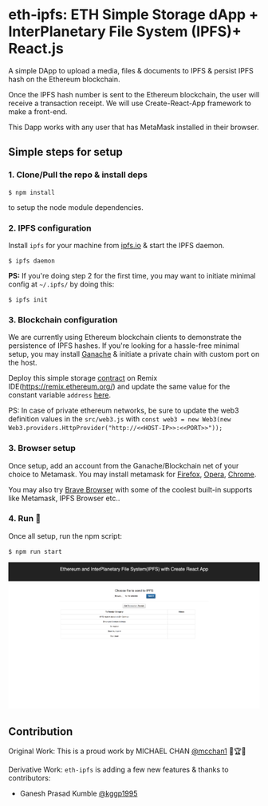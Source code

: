 # eth-ipfs: ETH Simple Storage dApp + InterPlanetary File System (IPFS)+ React.js

A simple DApp to upload a media, files & documents to IPFS & persist IPFS hash on the Ethereum blockchain.

Once the IPFS hash number is sent to the Ethereum blockchain, the user will receive a transaction receipt. We will use Create-React-App framework to make a front-end.

This Dapp works with any user that has MetaMask installed in their browser.

## Simple steps for setup

### 1. Clone/Pull the repo & install deps

``` shell
$ npm install
```

to setup the node module dependencies.  

### 2. IPFS configuration

Install `ipfs` for your machine from [ipfs.io](https://ipfs.io/docs/install/) & start the IPFS daemon.

``` shell
$ ipfs daemon
```

**PS:** If you're doing step 2 for the first time, you may want to initiate minimal config at `~/.ipfs/` by doing this:

``` shell
$ ipfs init
```

### 3. Blockchain configuration

We are currently using Ethereum blockchain clients to demonstrate the persistence of IPFS hashes.
If you're looking for a hassle-free minimal setup, you may install [Ganache](https://truffleframework.com/ganache) & initiate a private chain with custom port on the host.

Deploy this simple storage [contract](contracts/StoreHash.sol) on Remix IDE(https://remix.ethereum.org/) and update the same value for the constant variable `address` [here](src/storehash.js#5).

PS: In case of private ethereum networks, be sure to update the web3 definition values in the `src/web3.js` with `const web3 = new Web3(new Web3.providers.HttpProvider("http://<<HOST-IP>>:<<PORT>>"));`

### 3. Browser setup

Once setup, add an account from the Ganache/Blockchain net of your choice to Metamask.
You may install metamask for [Firefox](https://addons.mozilla.org/en-US/firefox/addon/ether-metamask/), [Opera](https://addons.opera.com/en/extensions/details/metamask/), [Chrome](https://chrome.google.com/webstore/detail/nkbihfbeogaeaoehlefnkodbefgpgknn).

You may also try [Brave Browser](https://brave.com/) with some of the coolest built-in supports like Metamask, IPFS Browser etc..

### 4. Run 🚀

Once all setup, run the npm script:

``` shell
$ npm run start
```

![Voila](src/images/eth-ipfs.png)

## Contribution

Original Work: This is a proud work by MICHAEL CHAN [@mcchan1](https://github.com/mcchan1) 💚🏆🙏

Derivative Work:
`eth-ipfs` is adding a few new features & thanks to contributors:

* Ganesh Prasad Kumble [@kggp1995](https://github.com/kggp1995/)